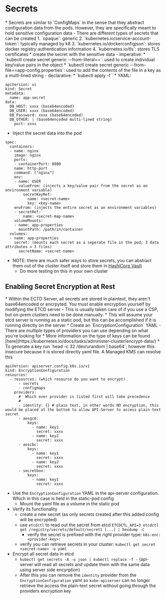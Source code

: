 <h1>Secrets</h1>
* Secrets are similar to `ConfigMaps` in the sense that they abstract configuration data from the pods. However, they are specifically meant to hold sensitive configuration data
  - There are different types of secrets that can be created
    1. `opaque`: generic
    2. `kubernetes.io/service-account-token`: typically managed by k8
    3. `kubernetes.io/dockerconfigjson`: stores docker registry authentication information
    4. `kubernetes.io/tls`: stores TLS certificates
* create the secret with the sensitive data
  - imperative:
    * `kubectl create secret generic <secret-name> --from-literal=<key-name>=<value>`: used to create individual key/value pairs in the object
    * `kubectl create secret generic <secret-name> --from-file=<key-name>=app-config.properties`: used to add the contents of the file in a key as a multi-lined string
  - declarative:
    * `kubectl apply -f <secret.yaml>`
    * YAML:

```
apiVersion: vi
kind: Secret
metadata:
  name: app-secret
data:
  DB_HOST: xxxx (base64encoded)
  DB_USER: xxxx (base64encoded)
  DB_Password: xxxx (base64encoded)
  DB_OTHER: | (base64encoded multi-lined string)
    port: xxxx
```

* Inject the secret data into the pod

```
spec:
  containers:
  - name: nginx
    image: nginx
    ports:
    - containerPort: 8080
    name: http-port
    command: ["nginx"]
    env:
    - name: USER
      valueFrom: (injects a key/value pair from the secret as an environment variable)
        secretKeyRef:
          name: <secret-name>
          key: <key-name>
    envFrom: (injects the entire secret as an environment variables)
    - secretRef:
        name: <secret-map-name>  
    volumeMounts:
    - name: app-properties
      mountPath: /path/in/container
  volumes:
  - name: app-properties
    secret: (mounts each secret as a seperate file in the pod; 3 data attributes = 3 files)
      secretName: <secret-name>
```

* NOTE: there are much safer ways to store secrets, you can abstract them out of the cluster itself and store them in [HashiCorp Vault](https://developer.hashicorp.com/vault/tutorials/kubernetes/kubernetes-sidecar)
  - Do more testing on this in your own cluster

<h2>Enabling Secret Encryption at Rest</h2>
* Within the ECTD Server, all secrets are stored in plaintext, they aren't base64encoded or encrpyted. You must enable encryption yourself by modifying the ETCD server
  - This is usually taken care of if you use a CSP, but on-prem clusters need to be done manually.
* This will assume your etcd server is running as a static pod, but this can be accomplished if it is running directly on the server
* Create an `EncryptionConfiguration` YAML
  - There are multiple types of providers you can use depending on what you're looking for
    * More information on the type of keys can be found [here](https://kubernetes.io/docs/tasks/administer-cluster/encrypt-data/)
    * To generate a key run `head -c 32 /dev/urandom | base64`; however this insecure because it is stored directly yaml file. A Managed KMS can resolve this
 
```
apiVersion: apiserver.config.k8s.io/v1
kind: EncryptionConfiguration
resources:
  - resources: (which resource do you want to encrypt)
      - secrets 
      - configmaps
    providers:
      #  Which ever provider is listed first will take precedence
      #
      - identity: {} # plain text, in other words NO encryption, this would be placed at the bottom to allow API-Server to access plain-text secret
      - aesgcm:
          keys:
            - name: key1
              secret: xxxx
            - name: key2
              secret: xxxx
      - aescbc:
          keys:
            - name: key1
              secret: xxxx
            - name: key2
              secret: xxxx
      - secretbox:
          keys:
            - name: key1
              secret: xxxx
```

* Use the `EncryptionConfiguration` YAML in the api-server configuration. Which in this case is held in the static-pod config
  - Mount the yaml file as a volume in the static pod
* Verify its functionality
  - create a new secret (as only secrets created after this added config will be encrypted)
  - use `etcdctl` to read out the secret from etcd `ETCDCTL_API=3 etcdctl get /registry/secrets/default/secret1 [...] | hexdump -C`
    * verify the secret is prefixed with the right provider type: `k8s:enc:<provider-key>:`
  - verify you can retrieve secrets in your cluster: `kubectl get secret <secret-name> -o yaml`
* Encrypt all secret data in etcd
  - `kubectl get secrets -A -o json | kubectl replace -f -` (api-server will read all secrets and update them with the same data using server side encyrption)
  - After this you can remove the `identity` provider from the `EncryptionConfiguration` yaml so `kube-apiserver` can no longer retrieve the access the plain-text secret without going through the providers encryption key
